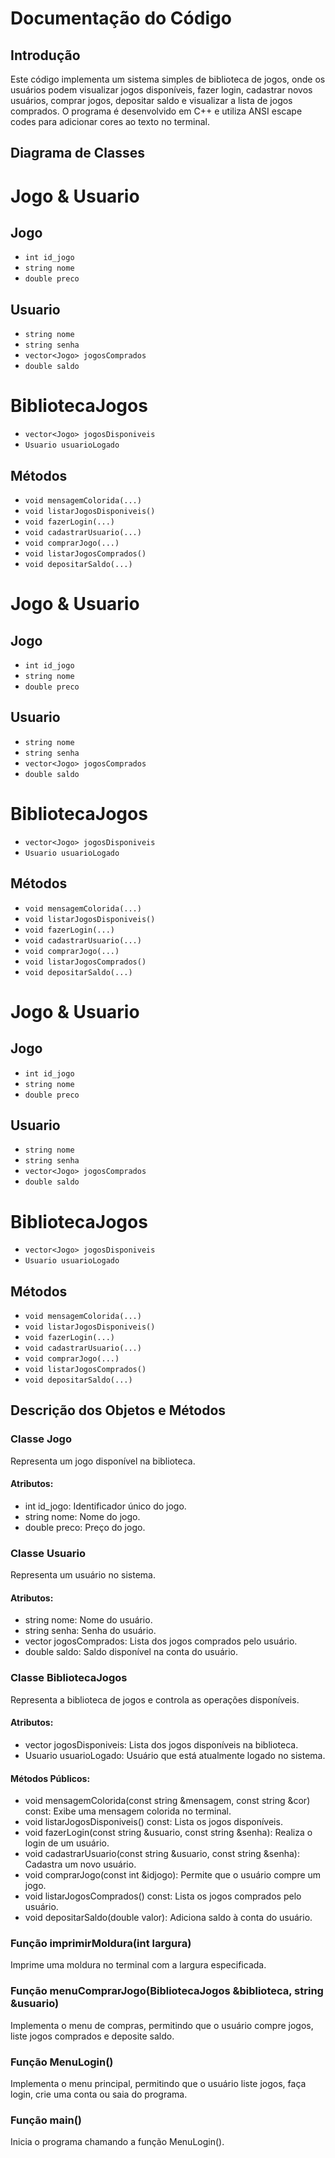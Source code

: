 # Documentação do Código

## Introdução

Este código implementa um sistema simples de biblioteca de jogos, onde os usuários podem visualizar jogos disponíveis, fazer login, cadastrar novos usuários, comprar jogos, depositar saldo e visualizar a lista de jogos comprados. O programa é desenvolvido em C++ e utiliza ANSI escape codes para adicionar cores ao texto no terminal.

## Diagrama de Classes

<!--
+-----------------+          +------------------+
|      Jogo       |          |     Usuario      |
+-----------------+          +------------------+
| int id_jogo     |          | string nome      |
| string nome     |          | string senha     |
| double preco    |          | vector<Jogo> jogosComprados |
+-----------------+          | double saldo     |
                             +------------------+
                             |                  |
                             +------------------+
                             |
                             | +------------------------+
                             | |  BibliotecaJogos       |
                             | +------------------------+
                             | | vector<Jogo> jogosDisponiveis |
                             | | Usuario usuarioLogado          |
                             | +-----------------------------+
                             | | void mensagemColorida(...)    |
                             | | void listarJogosDisponiveis() |
                             | | void fazerLogin(...)           |
                             | | void cadastrarUsuario(...)     |
                             | | void comprarJogo(...)          |
                             | | void listarJogosComprados()    |
                             | | void depositarSaldo(...)      |
                             | +-----------------------------+
-->

# Jogo & Usuario

## Jogo
- `int id_jogo`
- `string nome`
- `double preco`

## Usuario
- `string nome`
- `string senha`
- `vector<Jogo> jogosComprados`
- `double saldo`

# BibliotecaJogos

- `vector<Jogo> jogosDisponiveis`
- `Usuario usuarioLogado`

## Métodos

- `void mensagemColorida(...)`
- `void listarJogosDisponiveis()`
- `void fazerLogin(...)`
- `void cadastrarUsuario(...)`
- `void comprarJogo(...)`
- `void listarJogosComprados()`
- `void depositarSaldo(...)`


# Jogo & Usuario

## Jogo
- `int id_jogo`
- `string nome`
- `double preco`

## Usuario
- `string nome`
- `string senha`
- `vector<Jogo> jogosComprados`
- `double saldo`

# BibliotecaJogos

- `vector<Jogo> jogosDisponiveis`
- `Usuario usuarioLogado`

## Métodos

- `void mensagemColorida(...)`
- `void listarJogosDisponiveis()`
- `void fazerLogin(...)`
- `void cadastrarUsuario(...)`
- `void comprarJogo(...)`
- `void listarJogosComprados()`
- `void depositarSaldo(...)`


# Jogo & Usuario

## Jogo
- `int id_jogo`
- `string nome`
- `double preco`

## Usuario
- `string nome`
- `string senha`
- `vector<Jogo> jogosComprados`
- `double saldo`

# BibliotecaJogos

- `vector<Jogo> jogosDisponiveis`
- `Usuario usuarioLogado`

## Métodos

- `void mensagemColorida(...)`
- `void listarJogosDisponiveis()`
- `void fazerLogin(...)`
- `void cadastrarUsuario(...)`
- `void comprarJogo(...)`
- `void listarJogosComprados()`
- `void depositarSaldo(...)`





## Descrição dos Objetos e Métodos

### Classe Jogo

Representa um jogo disponível na biblioteca.

#### Atributos:
- int id_jogo: Identificador único do jogo.
- string nome: Nome do jogo.
- double preco: Preço do jogo.

### Classe Usuario

Representa um usuário no sistema.

#### Atributos:
- string nome: Nome do usuário.
- string senha: Senha do usuário.
- vector<Jogo> jogosComprados: Lista dos jogos comprados pelo usuário.
- double saldo: Saldo disponível na conta do usuário.

### Classe BibliotecaJogos

Representa a biblioteca de jogos e controla as operações disponíveis.

#### Atributos:
- vector<Jogo> jogosDisponiveis: Lista dos jogos disponíveis na biblioteca.
- Usuario usuarioLogado: Usuário que está atualmente logado no sistema.

#### Métodos Públicos:
- void mensagemColorida(const string &mensagem, const string &cor) const: Exibe uma mensagem colorida no terminal.
- void listarJogosDisponiveis() const: Lista os jogos disponíveis.
- void fazerLogin(const string &usuario, const string &senha): Realiza o login de um usuário.
- void cadastrarUsuario(const string &usuario, const string &senha): Cadastra um novo usuário.
- void comprarJogo(const int &idjogo): Permite que o usuário compre um jogo.
- void listarJogosComprados() const: Lista os jogos comprados pelo usuário.
- void depositarSaldo(double valor): Adiciona saldo à conta do usuário.

### Função imprimirMoldura(int largura)

Imprime uma moldura no terminal com a largura especificada.

### Função menuComprarJogo(BibliotecaJogos &biblioteca, string &usuario)

Implementa o menu de compras, permitindo que o usuário compre jogos, liste jogos comprados e deposite saldo.

### Função MenuLogin()

Implementa o menu principal, permitindo que o usuário liste jogos, faça login, crie uma conta ou saia do programa.

### Função main()

Inicia o programa chamando a função MenuLogin().
